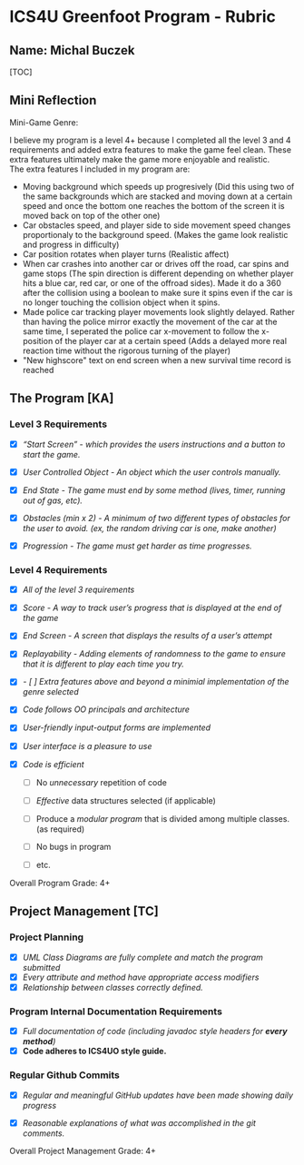 # ICS4U Greenfoot Program - Rubric

## Name: Michal Buczek
[TOC]

## Mini Reflection

Mini-Game Genre:

I believe my program is a level 4+ because I completed all the level 3 and 4 requirements and added extra features to make the game feel clean. These extra features ultimately make the game more enjoyable and realistic.  
The extra features I included in my program are: 
- Moving background which speeds up progresively (Did this using two of the same backgrounds which are stacked and moving down at a certain speed and once the bottom one reaches the bottom of the screen it is moved back on top of the other one)
- Car obstacles speed, and player side to side movement speed changes proportionaly to the background speed. (Makes the game look realistic and progress in difficulty)
- Car position rotates when player turns (Realistic affect)
- When car crashes into another car or drives off the road, car spins and game stops (The spin direction is different depending on whether player hits a blue car, red car, or one of the offroad sides). Made it do a 360 after the collision using a boolean to make sure it spins even if the car is no longer touching the collision object when it spins.
- Made police car tracking player movements look slightly delayed. Rather than having the police mirror exactly the movement of the car at the same time, I seperated the police car x-movement to follow the x-position of the player car at a certain speed (Adds a delayed more real reaction time without the rigorous turning of the player)
- "New highscore" text on end screen when a new survival time record is reached


## The Program [KA]
### Level 3 Requirements

- [X] *“Start Screen” - which provides the users instructions and a button to start the game.*
- [X] *User Controlled Object - An object which the user controls manually.*
- [X] *End State - The game must end by some method (lives, timer, running out of gas, etc).*
- [X] *Obstacles (min x 2) - A minimum of two different types of obstacles for the user to avoid. (ex, the random driving car is one, make another)*
- [X] *Progression - The game must get harder as time progresses.*



### Level 4 Requirements

- [X] *All of the level 3 requirements*
- [X] *Score - A way to track user’s progress that is displayed at the end of the game*
- [X] *End Screen - A screen that displays the results of a user’s attempt*
- [X] *Replayability - Adding elements of randomness to the game to ensure that it is different to play each time you try.*

- [X] *- [ ] Extra features above and beyond a minimial implementation of the genre selected*
- [X] *Code follows OO principals and architecture*
- [X] *User-friendly *input-output forms* are implemented*
- [X] *User interface is a pleasure to use*

- [X] *Code is efficient*
  - [ ] No *unnecessary* repetition of code
  - [ ] *Effective* data structures selected (if applicable)
  - [ ] Produce a *modular program* that is divided among multiple classes. (as required)
  - [ ] No bugs in program
  - [ ] etc.


Overall Program Grade: 4+



## Project Management [TC]

### Project Planning
- [X] *UML Class Diagrams are fully complete and match the program submitted*
- [X] *Every attribute and method have appropriate access modifiers*
- [X] *Relationship between classes correctly defined.*

### Program Internal Documentation Requirements
- [X] *Full documentation of code (including javadoc style headers for **every method**)*
- [X] **Code adheres to ICS4UO style guide.**

### Regular Github Commits
- [X] *Regular and meaningful GitHub updates have been made showing daily progress*
- [X] *Reasonable explanations of what was accomplished in the git comments.*



Overall Project Management Grade: 4+
